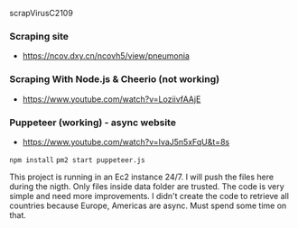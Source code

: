 scrapVirusC2109

### Scraping site
- https://ncov.dxy.cn/ncovh5/view/pneumonia

### Scraping With Node.js & Cheerio (not working)
- https://www.youtube.com/watch?v=LoziivfAAjE

### Puppeteer (working) - async website
- https://www.youtube.com/watch?v=IvaJ5n5xFqU&t=8s


`npm install`
`pm2 start puppeteer.js`

This project is running in an Ec2 instance 24/7.
I will push the files here during the nigth.
Only files inside data folder are trusted.
The code is very simple and need more improvements.
I didn't create the code to retrieve all countries because Europe, Americas are async.
Must spend some time on that.


